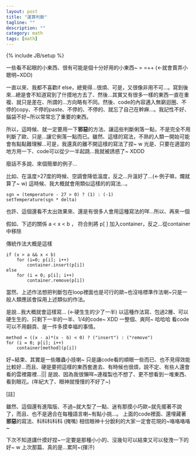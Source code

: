 ```yaml
---
layout: post
title: "運算判斷"
tagline: ""
description: ""
category: math
tags: [math]
---
```

{% include JB/setup %}
<!-- excerpt start -->
一些看不起眼的小東西、很有可能是個十分好用的小東西~ = =++ (←就會賣弄小聰明~XDD)

一直以來、我都不喜歡if else，總覺得…很煩、可是，又很像非用不可…。寫到後來…總是會不知道寫到了什摸地方去了、然後…其實又有很多一樣的東西一直在重複、就只是差在、所謂的…方向略有不同。然後、code的內容邁入無窮迴圈、不停的copy、不停的paste、不停的、不停的、就忘了自己在幹麻…。我記性不好、腦袋不好~所以常常忘了重要的東西。

所以，這時候、就一定要用一下**邪惡**的方法、讓這些判斷俐落一點，不是完全不用判斷了歐、只是…讓它俐落一點而已。雖然、這樣的寫法，不熟的人類一開始可能會有點點難理解…可是，我還真的離不開這樣的寫法了捏~ w 光是、只要在適當的地方用一下、code可以從少一半起跳…我就被誘惑了~ XDDD

<!-- excerpt end -->

廢話不多說、來個簡單的例子…

比如、在溫度>27度的時候、空調會降低溫度，反之…升溫好了…(←例子嘛，爛就算了~ w) 這時候、我大概就會用類似這樣的的寫法…。

	sgn = (temperature - 27 > 0) ? (1) : (-1)
	setTemperature(sgn * delta)
	
也許、這個還看不太出效果來、還是有很多人會用這種寫法的咩…所以、再來一個

假如、下述的關係 a < x < b ， 符合則將 p\[ \] 加入container，反之...從container中移除


傳統作法大概是這樣

	if (x > a && x < b)
	    for (i=0; p[i]; i++)
		    container.insert(p[i])
	else
	    for (i = 0; p[i]; i++)
		    container.remove(p[i])

當然、上述作法想把判斷包在loop裡面也是可行的歐~也沒啥標準作法喇~只是一般人類應該會採用上述類似的作法。

是說…我大概就會這樣寫… (←硬生生的少了一半) 以這種作法寫、包過2層、可以硬生生的、只剩下一半的一半、1\/4的code~ XDD 一整個、爽阿~ 哈哈哈 看code可以不用翻頁、是一件多摸幸福的事情。

	method = ((x - a)*(x - b) < 0) ? ("insert") : ("remove")
	for (i = 0; p[i]; i++)
		container[method](p[i])


好~結束、其實是一些雕蟲小技喇~ 只是讓code看的順眼一些而已、也不見得效能比較好…而且、硬是要把這樣的東西套進去、有時候也很煩，說不定、有些人還會看的雲裡霧裡…||| 是說、因為我很懶咩~連複製也不想了、更不想看到一堆東西、看到眼花。(年紀大了、眼神就慢慢的不好了~)


\[註\]

雖然、這個還有進階版、不過~就大型了一點、迷有那摸小巧歐~就先擺著不說了，而且、也不是適合在每種語言喇~有點小挑…。
上面的code裡面、還埋藏著**邪惡**的寫法、科科科科科 (掩嘴) 相信眼神十分銳利的大家一定會花現的~咯咯咯咯~


下次不知道講什摸好捏~一定要是那種小小的、沒幾句可以結束又可以發洩一下的好~ w 上次那篇、真的是…累阿~(揮汗)